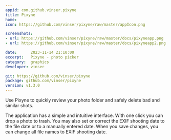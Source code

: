 ```yaml
---
appid: com.github.vinser.pixyne
title: Pixyne
home: 
icon: https://github.com/vinser/pixyne/raw/master/appIcon.png

screenshots:
- url: https://github.com/vinser/pixyne/raw/master/docs/pixyneapp.png
- url: https://github.com/vinser/pixyne/raw/master/docs/pixyneapp2.png

date:      2023-11-14 21:10:00
excerpt:   Pixyne - photo picker
category:  graphics
developer: vinser

git: https://github.com/vinser/pixyne
package: github.com/vinser/pixyne
version: v1.3.0
---
```


Use Pixyne to quickly review your photo folder and safely delete bad and similar shots.

The application has a simple and intuitive interface. With one click you can drop a photo to trash.
You may also set or correct the EXIF shooting date to the file date or to a manually entered date.
When you save changes, you can change all file names to EXIF shooting date.
